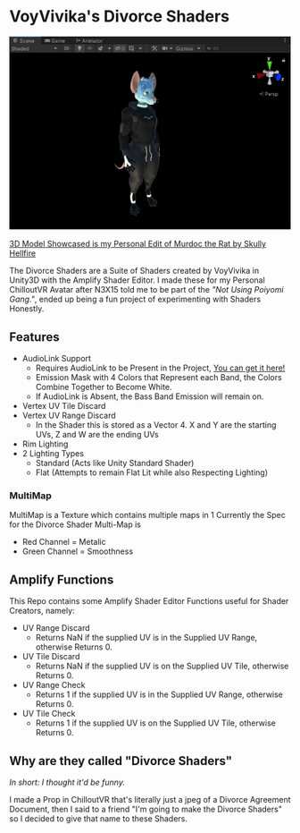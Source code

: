# VoyVivika's Divorce Shaders
![Shader Preview](https://github.com/VoyVivika/DivorceShaders/blob/main/README%20ASSETS/Unity_Xwahnfhmvv.gif?raw=true)

[3D  Model Showcased is my Personal Edit of Murdoc the Rat by Skully Hellfire](https://skullyhellfire.gumroad.com/l/skullysmurdoc)

The Divorce Shaders are a Suite of Shaders created by VoyVivika in Unity3D with the Amplify Shader Editor. I made these for my Personal ChilloutVR Avatar after N3X15 told me to be part of the *"Not Using Poiyomi Gang."*, ended up being a fun project of experimenting with Shaders Honestly.
## Features
- AudioLink Support
	- Requires AudioLink to be Present in the Project, [You can get it here!](https://github.com/llealloo/vrc-udon-audio-link)
	- Emission Mask with 4 Colors that Represent each Band, the Colors Combine Together to Become White.
	- If AudioLink is Absent, the Bass Band Emission will remain on.
- Vertex UV Tile Discard
- Vertex UV Range Discard
	- In the Shader this is stored as a Vector 4. X and Y are the starting UVs, Z and W are the ending UVs
- Rim Lighting
- 2 Lighting Types
	- Standard (Acts like Unity Standard Shader)
	- Flat (Attempts to remain Flat Lit while also Respecting Lighting)
### MultiMap
MultiMap is a Texture which contains multiple maps in 1
Currently the Spec for the Divorce Shader Multi-Map is
- Red Channel = Metalic
- Green Channel = Smoothness
## Amplify Functions
This Repo contains some Amplify Shader Editor Functions useful for Shader Creators, namely:
- UV Range Discard
	- Returns NaN if the supplied UV is in the Supplied UV Range, otherwise Returns 0.
- UV Tile Discard
	- Returns NaN if the supplied UV is on the Supplied UV Tile, otherwise Returns 0.
- UV Range Check
	- Returns 1 if the supplied UV is in the Supplied UV Range, otherwise Returns 0.
- UV Tile Check
	- Returns 1 if the supplied UV is on the Supplied UV Tile, otherwise Returns 0.
## Why are they called "Divorce Shaders"
*In short: I thought it'd be funny.*

I made a Prop in ChilloutVR that's literally just a jpeg of a Divorce Agreement Document, then I said to a friend "I'm going to make the Divorce Shaders" so I decided to give that name to these Shaders.
